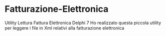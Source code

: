# Fatturazione-Elettronica
Utility Lettura Fattura Elettronica Delphi 7
Ho realizzato questa piccola utility per leggere i file in Xml relativi alla fatturazione elettronica
